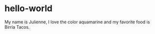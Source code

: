 # hello-world
My name is Julienne, I love the color aquamarine and my favorite food is Birria Tacos.
